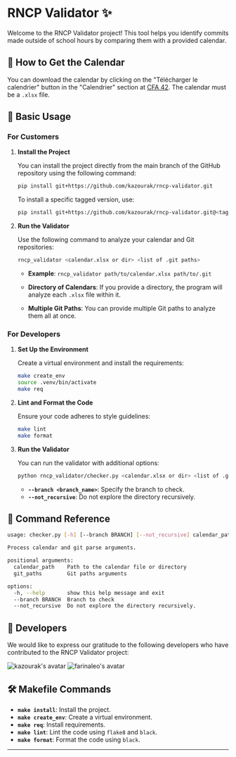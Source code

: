 # RNCP Validator ✨

Welcome to the RNCP Validator project! This tool helps you identify commits made outside of school hours by comparing them with a provided calendar.

## 📅 How to Get the Calendar

You can download the calendar by clicking on the "Télécharger le calendrier" button in the "Calendrier" section at [CFA 42](https://cfa.42.fr/students/calendars). The calendar must be a `.xlsx` file.

## 🔧 Basic Usage

### For Customers

1. **Install the Project**

   You can install the project directly from the main branch of the GitHub repository using the following command:

   ```sh
   pip install git+https://github.com/kazourak/rncp-validator.git
   ```

   To install a specific tagged version, use:

   ```sh
   pip install git+https://github.com/kazourak/rncp-validator.git@<tag_version>
   ```


2. **Run the Validator**

   Use the following command to analyze your calendar and Git repositories:

   ```sh
   rncp_validator <calendar.xlsx or dir> <list of .git paths>
   ```

   - **Example**: `rncp_validator path/to/calendar.xlsx path/to/.git`

   - **Directory of Calendars**: If you provide a directory, the program will analyze each `.xlsx` file within it.

   - **Multiple Git Paths**: You can provide multiple Git paths to analyze them all at once.

### For Developers

1. **Set Up the Environment**

   Create a virtual environment and install the requirements:

   ```sh
   make create_env
   source .venv/bin/activate
   make req
   ```

2. **Lint and Format the Code**

   Ensure your code adheres to style guidelines:

   ```sh
   make lint
   make format
   ```

3. **Run the Validator**

   You can run the validator with additional options:

   ```sh
   python rncp_validator/checker.py <calendar.xlsx or dir> <list of .git paths> --branch <branch_name> --not_recursive
   ```

   - **`--branch <branch_name>`**: Specify the branch to check.
   - **`--not_recursive`**: Do not explore the directory recursively.

## 📜 Command Reference

```sh
usage: checker.py [-h] [--branch BRANCH] [--not_recursive] calendar_path git_paths [git_paths ...]

Process calendar and git parse arguments.

positional arguments:
  calendar_path    Path to the calendar file or directory
  git_paths        Git paths arguments

options:
  -h, --help       show this help message and exit
  --branch BRANCH  Branch to check
  --not_recursive  Do not explore the directory recursively.
```

## 👥 Developers

We would like to express our gratitude to the following developers who have contributed to the RNCP Validator project:

![kazourak's avatar](https://github.com/kazourak.png&s=30) ![farinaleo's avatar](https://avatars.githubusercontent.com/u/46383251?v=4&s=30) 
## 🛠️ Makefile Commands

- **`make install`**: Install the project.
- **`make create_env`**: Create a virtual environment.
- **`make req`**: Install requirements.
- **`make lint`**: Lint the code using `flake8` and `black`.
- **`make format`**: Format the code using `black`.

---